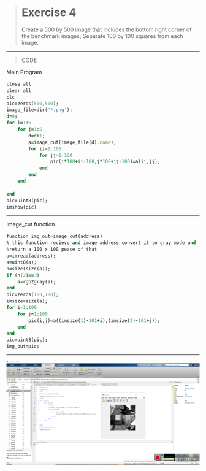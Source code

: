 > # Exercise 4
> Create a 500 by 500 image that includes the bottom right corner of the benchmark images; Separate 100 by 100 squares from each image.
***
>CODE

Main Program
```ruby
close all
clear all
clc
pic=zeros(500,500);
image_file=dir('*.png');
d=0;
for i=1:5
    for j=1:5
        d=d+1;
        a=image_cut(image_file(d).name);
        for ii=1:100
            for jj=1:100
                pic(i*100+ii-100,j*100+jj-100)=a(ii,jj);
            end
        end    
    end          
    
end 
pic=uint8(pic);
imshow(pic)
```
****
Image_cut function
```ruby
function img_out=image_cut(address)
% this function recieve and image address convert it to gray mode and 
%return a 100 x 100 peace of that 
a=imread(address);
a=uint8(a);
n=size(size(a));
if (n(2)==3)
    a=rgb2gray(a);
end 
pic=zeros(100,100);
imsize=size(a);
for i=1:100
    for j=1:100
        pic(i,j)=a((imsize(1)-101+i),(imsize(2)-101+j));
    end
end
pic=uint8(pic);
img_out=pic;
```
***
![image](https://github.com/semnan-university-ai/image-processing-class/blob/08ef1711f0eab56bf8be8857a27ffcf699e017f3/excersiecs/alirezachaji/4/Exce04.png)


